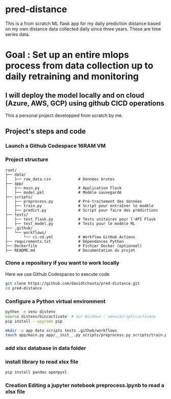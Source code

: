 # pred-distance

This is a from scratch ML flask app for my daily prediction distance based on my own distance data collected daily since three years. 
These are time series data.

# Goal : Set up an entire mlops process from data collection up to daily retraining and monitoring

## I will deploy the model locally and on cloud (Azure, AWS, GCP) using github CICD operations

This a personal project developped from scratch by me. 

## Project's steps and code

### Launch a Github Codespace 16RAM VM 

### Project structure
```plaintext
root/
├── data/
│   ├── raw_data.csv            # Données brutes
├── app/
│   ├── main.py                 # Application Flask
│   ├── model.pkl               # Modèle sauvegardé
├── scripts/
│   ├── preprocess.py           # Pré-traitement des données
│   ├── train.py                # Script pour entraîner le modèle
│   ├── predict.py              # Script pour faire des prédictions
├── tests/
│   ├── test_flask.py           # Tests unitaires pour l'API Flask
│   ├── test_model.py           # Tests pour le modèle ML
├── .github/
│   └── workflows/
│       └── ci-cd.yml           # Workflow GitHub Actions
├── requirements.txt            # Dépendances Python
├── Dockerfile                  # Fichier Docker (optionnel)
├── README.md                   # Documentation du projet
```

### Clone a repository if you want to work locally
Here we use Github Codespaces to execute code
```bash
git clone https://github.com/davidtchouta/pred-distance.git
cd pred-distance
```
### Configure a Python virtual environment 
```bash
python -m venv distenv
source distenv/bin/activate  # Sur Windows : venv\Scripts\activate
pip install --upgrade pip
```

```bash
mkdir -p app data scripts tests .github/workflows
touch app/main.py app/__init__.py scripts/preprocess.py scripts/train.py tests/test_flask.py tests/test_model.py scripts/predict.py requirements.txt Dockerfile .github/workflows/ci-cd.yml
```

### add xlsx database in data folder

### install library to read xlsx file
```python
pip install pandas openpyxl
```

### Creation Editing a jupyter notebook preprocess.ipynb to read a xlsx file